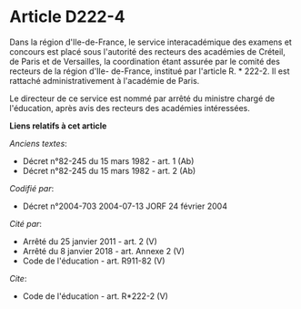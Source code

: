 # Article D222-4

Dans la région d'Ile-de-France, le service interacadémique des examens et concours est placé sous l'autorité des recteurs des
académies de Créteil, de Paris et de Versailles, la coordination étant assurée par le comité des recteurs de la région d'Ile-
de-France, institué par l'article R. * 222-2. Il est rattaché administrativement à l'académie de Paris. 

Le directeur de ce service est nommé par arrêté du ministre chargé de l'éducation, après avis des recteurs des académies
intéressées.

**Liens relatifs à cet article**

_Anciens textes_:

  - Décret n°82-245 du 15 mars 1982 - art. 1 (Ab)
  - Décret n°82-245 du 15 mars 1982 - art. 2 (Ab)

_Codifié par_:

  - Décret n°2004-703 2004-07-13 JORF 24 février 2004

_Cité par_:

  - Arrêté du 25 janvier 2011 - art. 2 (V)
  - Arrêté du 8 janvier 2018 - art. Annexe 2 (V)
  - Code de l'éducation - art. R911-82 (V)

_Cite_:

  - Code de l'éducation - art. R*222-2 (V)
